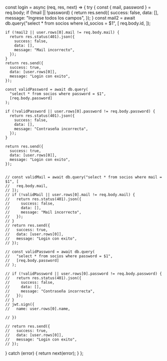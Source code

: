 const login = async (req, res, next) => {
  try {
    const { mail, password } = req.body;
    if (!mail || !password) {
      return res.send({
        success: false,
        data: [],
        message: "Ingrese todos los campos",
      });
    }
    const mail2 = await db.query("select * from socios where id_socios = $1", [
      req.body.id,
    ]);

    if (!mail2 || user.rows[0].mail != req.body.mail) {
      return res.status(401).json({
        success: false,
        data: [],
        message: "Mail incorrecto",
      });
    }
    return res.send({
      success: true,
      data: [user.rows[0]],
      message: "Login con exito",
    });
   
    const validPassword = await db.query(
      "select * from socios where password = $1",
      [req.body.password]
    );

    if (!validPassword || user.rows[0].password != req.body.password) {
      return res.status(401).json({
        success: false,
        data: [],
        message: "Contraseña incorrecta",
      });
    }

    return res.send({
      success: true,
      data: [user.rows[0]],
      message: "Login con exito",
    });


    // const validMail = await db.query("select * from socios where mail = $1", [
    //   req.body.mail,
    // ]);
    // if (!validMail || user.rows[0].mail != req.body.mail) {
    //   return res.status(401).json({
    //     success: false,
    //     data: [],
    //     message: "Mail incorrecto",
    //   });
    // }
    // return res.send({
    //   success: true,
    //   data: [user.rows[0]],
    //   message: "Login con exito",
    // });

    // const validPassword = await db.query(
    //   "select * from socios where password = $1",
    //   [req.body.password]
    // );

    // if (!validPassword || user.rows[0].password != req.body.password) {
    //   return res.status(401).json({
    //     success: false,
    //     data: [],
    //     message: "Contraseña incorrecta",
    //   });
    // }
    // jwt.sign({
    //   name: user.rows[0].name,

    // })

    // return res.send({
    //   success: true,
    //   data: [user.rows[0]],
    //   message: "Login con exito",
    // });
  } catch (error) {
    return next(error);
  }
};
